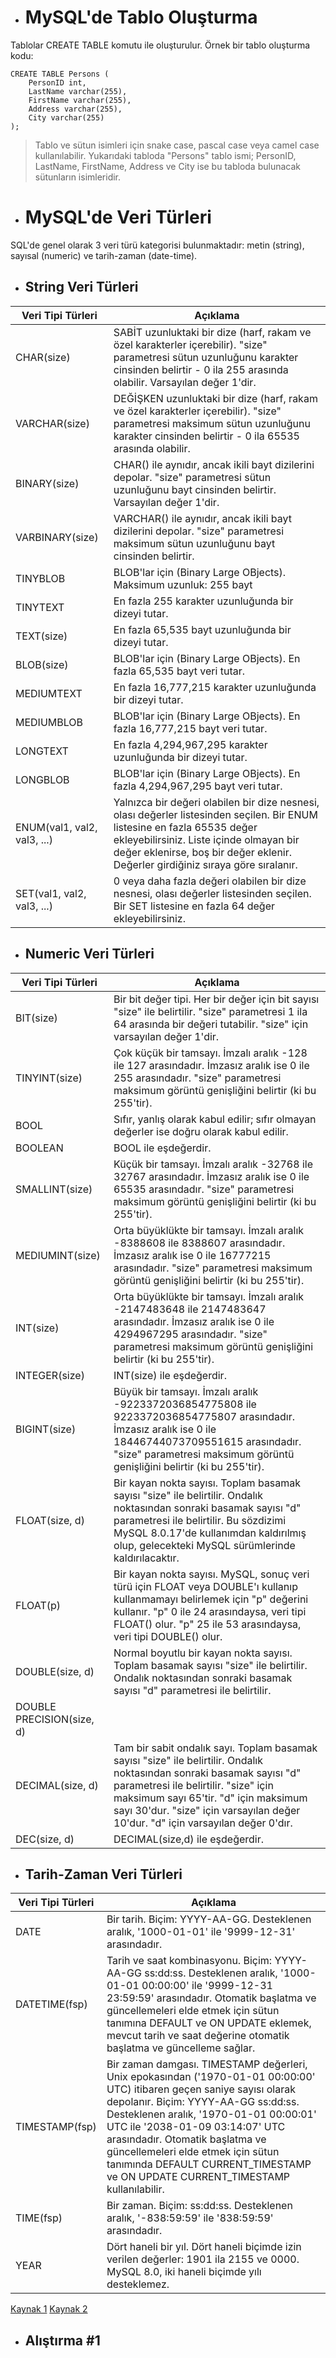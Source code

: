 - # MySQL'de Tablo Oluşturma

Tablolar CREATE TABLE komutu ile oluşturulur. Örnek bir tablo oluşturma kodu:
```
CREATE TABLE Persons (
    PersonID int,
    LastName varchar(255),
    FirstName varchar(255),
    Address varchar(255),
    City varchar(255)
);
```
> Tablo ve sütun isimleri için snake case, pascal case veya camel case kullanılabilir.
> Yukarıdaki tabloda "Persons" tablo ismi; PersonID, LastName, FirstName, Address ve City ise bu tabloda bulunacak sütunların isimleridir.

- # MySQL'de Veri Türleri
SQL'de genel olarak 3 veri türü kategorisi bulunmaktadır: metin (string), sayısal (numeric) ve tarih-zaman (date-time).

- ## String Veri Türleri

| Veri Tipi Türleri           | Açıklama |
|-----------------------------|----------------------------------------------------------------------------------------------------------------------------------------------------------------------------------------------------------------------------------------------------------|
| CHAR(size)                  | SABİT uzunluktaki bir dize (harf, rakam ve özel karakterler içerebilir). "size" parametresi sütun uzunluğunu karakter cinsinden belirtir - 0 ila 255 arasında olabilir. Varsayılan değer 1'dir.                                                          |
| VARCHAR(size)               | DEĞİŞKEN uzunluktaki bir dize (harf, rakam ve özel karakterler içerebilir). "size" parametresi maksimum sütun uzunluğunu karakter cinsinden belirtir - 0 ila 65535 arasında olabilir.                                                                    |
| BINARY(size)                | CHAR() ile aynıdır, ancak ikili bayt dizilerini depolar. "size" parametresi sütun uzunluğunu bayt cinsinden belirtir. Varsayılan değer 1'dir.                                                                                                            |
| VARBINARY(size)             | VARCHAR() ile aynıdır, ancak ikili bayt dizilerini depolar. "size" parametresi maksimum sütun uzunluğunu bayt cinsinden belirtir.                                                                                                                        |
| TINYBLOB                    | BLOB'lar için (Binary Large OBjects). Maksimum uzunluk: 255 bayt                                                                                                                                                                                         |
| TINYTEXT                    | En fazla 255 karakter uzunluğunda bir dizeyi tutar.                                                                                                                                                                                                      |
| TEXT(size)                  | En fazla 65,535 bayt uzunluğunda bir dizeyi tutar.                                                                                                                                                                                                       |
| BLOB(size)                  | BLOB'lar için (Binary Large OBjects). En fazla 65,535 bayt veri tutar.                                                                                                                                                                                   |
| MEDIUMTEXT                  | En fazla 16,777,215 karakter uzunluğunda bir dizeyi tutar.                                                                                                                                                                                               |
| MEDIUMBLOB                  | BLOB'lar için (Binary Large OBjects). En fazla 16,777,215 bayt veri tutar.                                                                                                                                                                               |
| LONGTEXT                    | En fazla 4,294,967,295 karakter uzunluğunda bir dizeyi tutar.                                                                                                                                                                                            |
| LONGBLOB                    | BLOB'lar için (Binary Large OBjects). En fazla 4,294,967,295 bayt veri tutar.                                                                                                                                                                            |
| ENUM(val1, val2, val3, ...) | Yalnızca bir değeri olabilen bir dize nesnesi, olası değerler listesinden seçilen. Bir ENUM listesine en fazla 65535 değer ekleyebilirsiniz. Liste içinde olmayan bir değer eklenirse, boş bir değer eklenir. Değerler girdiğiniz sıraya göre sıralanır. |
| SET(val1, val2, val3, ...)  | 0 veya daha fazla değeri olabilen bir dize nesnesi, olası değerler listesinden seçilen. Bir SET listesine en fazla 64 değer ekleyebilirsiniz.                                                                                                            |

- ## Numeric Veri Türleri

| Veri Tipi Türleri           | Açıklama |
|---------------------------|--------------------------------------------------------------------------------------------------------------------------------------------------------------------------------------------------------------------------------------------------------------------------------------------|
| BIT(size)                 | Bir bit değer tipi. Her bir değer için bit sayısı "size" ile belirtilir. "size" parametresi 1 ila 64 arasında bir değeri tutabilir. "size" için varsayılan değer 1'dir.                                                                                                                    |
| TINYINT(size)             | Çok küçük bir tamsayı. İmzalı aralık -128 ile 127 arasındadır. İmzasız aralık ise 0 ile 255 arasındadır. "size" parametresi maksimum görüntü genişliğini belirtir (ki bu 255'tir).                                                                                                         |
| BOOL                      | Sıfır, yanlış olarak kabul edilir; sıfır olmayan değerler ise doğru olarak kabul edilir.                                                                                                                                                                                                   |
| BOOLEAN                   | BOOL ile eşdeğerdir.                                                                                                                                                                                                                                                                       |
| SMALLINT(size)            | Küçük bir tamsayı. İmzalı aralık -32768 ile 32767 arasındadır. İmzasız aralık ise 0 ile 65535 arasındadır. "size" parametresi maksimum görüntü genişliğini belirtir (ki bu 255'tir).                                                                                                       |
| MEDIUMINT(size)           | Orta büyüklükte bir tamsayı. İmzalı aralık -8388608 ile 8388607 arasındadır. İmzasız aralık ise 0 ile 16777215 arasındadır. "size" parametresi maksimum görüntü genişliğini belirtir (ki bu 255'tir).                                                                                      |
| INT(size)                 | Orta büyüklükte bir tamsayı. İmzalı aralık -2147483648 ile 2147483647 arasındadır. İmzasız aralık ise 0 ile 4294967295 arasındadır. "size" parametresi maksimum görüntü genişliğini belirtir (ki bu 255'tir).                                                                              |
| INTEGER(size)             | INT(size) ile eşdeğerdir.                                                                                                                                                                                                                                                                  |
| BIGINT(size)              | Büyük bir tamsayı. İmzalı aralık -9223372036854775808 ile 9223372036854775807 arasındadır. İmzasız aralık ise 0 ile 18446744073709551615 arasındadır. "size" parametresi maksimum görüntü genişliğini belirtir (ki bu 255'tir).                                                            |
| FLOAT(size, d)            | Bir kayan nokta sayısı. Toplam basamak sayısı "size" ile belirtilir. Ondalık noktasından sonraki basamak sayısı "d" parametresi ile belirtilir. Bu sözdizimi MySQL 8.0.17'de kullanımdan kaldırılmış olup, gelecekteki MySQL sürümlerinde kaldırılacaktır.                                 |
| FLOAT(p)                  | Bir kayan nokta sayısı. MySQL, sonuç veri türü için FLOAT veya DOUBLE'ı kullanıp kullanmamayı belirlemek için "p" değerini kullanır. "p" 0 ile 24 arasındaysa, veri tipi FLOAT() olur. "p" 25 ile 53 arasındaysa, veri tipi DOUBLE() olur.                                                 |
| DOUBLE(size, d)           | Normal boyutlu bir kayan nokta sayısı. Toplam basamak sayısı "size" ile belirtilir. Ondalık noktasından sonraki basamak sayısı "d" parametresi ile belirtilir.                                                                                                                             |
| DOUBLE PRECISION(size, d) |                                                                                                                                                                                                                                                                                            |
| DECIMAL(size, d)          | Tam bir sabit ondalık sayı. Toplam basamak sayısı "size" ile belirtilir. Ondalık noktasından sonraki basamak sayısı "d" parametresi ile belirtilir. "size" için maksimum sayı 65'tir. "d" için maksimum sayı 30'dur. "size" için varsayılan değer 10'dur. "d" için varsayılan değer 0'dır. |
| DEC(size, d)              | DECIMAL(size,d) ile eşdeğerdir.                                                                                                                                                                                                                                                            |

- ## Tarih-Zaman Veri Türleri

| Veri Tipi Türleri           | Açıklama |
|---------------------------|--------------------------------------------------------------------------------------------------------------------------------------------------------------------------------------------------------------------------------------------------------------------------------------------|
| DATE           | Bir tarih. Biçim: YYYY-AA-GG. Desteklenen aralık, '1000-01-01' ile '9999-12-31' arasındadır.                                                                                                                                                                                                                                                                                                          |
| DATETIME(fsp)  | Tarih ve saat kombinasyonu. Biçim: YYYY-AA-GG ss:dd:ss. Desteklenen aralık, '1000-01-01 00:00:00' ile '9999-12-31 23:59:59' arasındadır. Otomatik başlatma ve güncellemeleri elde etmek için sütun tanımına DEFAULT ve ON UPDATE eklemek, mevcut tarih ve saat değerine otomatik başlatma ve güncelleme sağlar.                                                                                       |
| TIMESTAMP(fsp) | Bir zaman damgası. TIMESTAMP değerleri, Unix epokasından ('1970-01-01 00:00:00' UTC) itibaren geçen saniye sayısı olarak depolanır. Biçim: YYYY-AA-GG ss:dd:ss. Desteklenen aralık, '1970-01-01 00:00:01' UTC ile '2038-01-09 03:14:07' UTC arasındadır. Otomatik başlatma ve güncellemeleri elde etmek için sütun tanımında DEFAULT CURRENT_TIMESTAMP ve ON UPDATE CURRENT_TIMESTAMP kullanılabilir. |
| TIME(fsp)      | Bir zaman. Biçim: ss:dd:ss. Desteklenen aralık, '-838:59:59' ile '838:59:59' arasındadır.                                                                                                                                                                                                                                                                                                             |
| YEAR           | Dört haneli bir yıl. Dört haneli biçimde izin verilen değerler: 1901 ila 2155 ve 0000. MySQL 8.0, iki haneli biçimde yılı desteklemez.                                                                                                                                                                                                                                                                |



[Kaynak 1](https://www.w3schools.com/mysql/mysql_datatypes.asp)
[Kaynak 2](https://dev.mysql.com/doc/refman/8.0/en/data-types.html)

- ## Alıştırma #1
